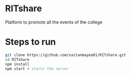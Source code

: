 # RITshare

Platform to promote all the events of the college

# Steps to run

```bash
git clone https://github.com/saitanmayee01/RITshare.git
cd RITshare
npm install
npm start # starts the server
```
